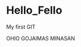 # Hello_Fello
My first GIT
<html>
  <title>GITTY </title>
  <head></head>
  <body>
    OHIO GOJAIMAS MINASAN
  </body>
  </html>
  
  
